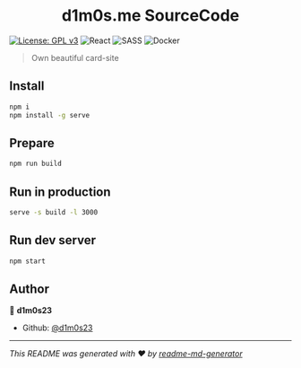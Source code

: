<h1 align="center">d1m0s.me SourceCode</h1>

[![License: GPL v3](https://img.shields.io/badge/License-GPLv3-blue.svg?style=for-the-badge)](https://www.gnu.org/licenses/gpl-3.0)
![React](https://img.shields.io/badge/react-%2320232a.svg?style=for-the-badge&logo=react&logoColor=%2361DAFB)
![SASS](https://img.shields.io/badge/SASS-hotpink.svg?style=for-the-badge&logo=SASS&logoColor=white)
![Docker](https://img.shields.io/badge/docker-%230db7ed.svg?style=for-the-badge&logo=docker&logoColor=white)

> Own beautiful card-site

## Install

```sh
npm i
npm install -g serve
```

## Prepare

```sh
npm run build
```

## Run in production
```sh
serve -s build -l 3000
```

## Run dev server
```sh
npm start
```

## Author

👤 **d1m0s23**

* Github: [@d1m0s23](https://github.com/d1m0s23)


***
_This README was generated with ❤️ by [readme-md-generator](https://github.com/kefranabg/readme-md-generator)_
